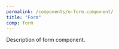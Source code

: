 ```yaml
---
permalink: /components/o-form.component/
title: "Form"
comp: form
---
```


Description of form component.